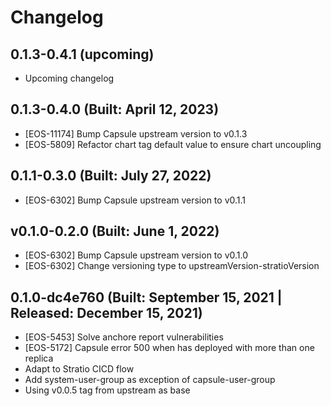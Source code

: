 # Changelog

## 0.1.3-0.4.1 (upcoming)

* Upcoming changelog

## 0.1.3-0.4.0 (Built: April 12, 2023)

* [EOS-11174] Bump Capsule upstream version to v0.1.3 
* [EOS-5809] Refactor chart tag default value to ensure chart uncoupling

## 0.1.1-0.3.0 (Built: July 27, 2022)

* [EOS-6302] Bump Capsule upstream version to v0.1.1

## v0.1.0-0.2.0 (Built: June 1, 2022)

* [EOS-6302] Bump Capsule upstream version to v0.1.0
* [EOS-6302] Change versioning type to upstreamVersion-stratioVersion

## 0.1.0-dc4e760 (Built: September 15, 2021 | Released: December 15, 2021)

* [EOS-5453] Solve anchore report vulnerabilities
* [EOS-5172] Capsule error 500 when has deployed with more than one replica
* Adapt to Stratio CICD flow
* Add system-user-group as exception of capsule-user-group
* Using v0.0.5 tag from upstream as base

